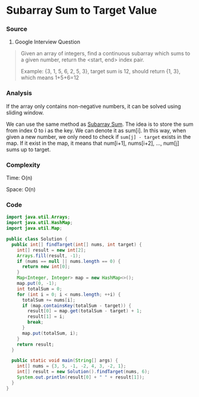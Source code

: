 # Subarray Sum to Target Value
### Source
1. Google Interview Question

> Given an array of integers, find a continuous subarray which sums to a given number, return the <start, end> index pair. 
> 
> Example: {3, 1, 5, 6, 2, 5, 3}, target sum is 12, should return {1, 3}, which means 1+5+6=12

### Analysis
If the array only contains non-negative numbers, it can be solved using sliding window. 

We can use the same method as [Subarray Sum](subarray_sum.md). The idea is to store the sum from index 0 to i as the key. We can denote it as sum[i]. In this way, when given a new number, we only need to check if `sum[j] - target` exists in the map. If it exist in the map, it means that num[i+1], nums[i+2], ..., num[j] sums up to target.

### Complexity
Time: O(n)

Space: O(n)

### Code
```java
import java.util.Arrays;
import java.util.HashMap;
import java.util.Map;

public class Solution {
  public int[] findTarget(int[] nums, int target) {
    int[] result = new int[2];
    Arrays.fill(result, -1);
    if (nums == null || nums.length == 0) {
      return new int[0];
    }
    Map<Integer, Integer> map = new HashMap<>();
    map.put(0, -1);
    int totalSum = 0;
    for (int i = 0; i < nums.length; ++i) {
      totalSum += nums[i];
      if (map.containsKey(totalSum - target)) {
        result[0] = map.get(totalSum - target) + 1;
        result[1] = i;
        break;
      }
      map.put(totalSum, i);
    }
    return result;
  }

  public static void main(String[] args) {
    int[] nums = {3, 5, -1, -2, 4, 3, -2, 1};
    int[] result = new Solution().findTarget(nums, 6);
    System.out.println(result[0] + " " + result[1]);
  }
}
```

